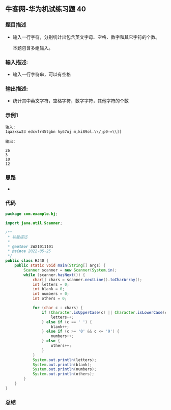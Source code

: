 ## 牛客网-华为机试练习题 40

### 题目描述

*   输入一行字符，分别统计出包含英文字母、空格、数字和其它字符的个数。

    本题包含多组输入。

### 输入描述:

+   输入一行字符串，可以有空格

### 输出描述:

*  统计其中英文字符，空格字符，数字字符，其他字符的个数

### 示例1

```
输入：
1qazxsw23 edcvfr45tgbn hy67uj m,ki89ol.\\/;p0-=\\][

输出：

26
3
10
12
```
### 思路
*  
### 代码
```Java
package com.example.hj;

import java.util.Scanner;

/**
 * 功能描述
 *
 * @author zWX1011101
 * @since 2022-05-25
 */
public class HJ40 {
    public static void main(String[] args) {
        Scanner scanner = new Scanner(System.in);
        while (scanner.hasNext()) {
            char[] chars = scanner.nextLine().toCharArray();
            int letters = 0;
            int blank = 0;
            int numbers = 0;
            int others = 0;

            for (char c : chars) {
                if (Character.isUpperCase(c) || Character.isLowerCase(c)) {
                    letters++;
                } else if (c == ' ') {
                    blank++;
                } else if (c >= '0' && c <= '9') {
                    numbers++;
                } else {
                    others++;
                }
            }
            System.out.println(letters);
            System.out.println(blank);
            System.out.println(numbers);
            System.out.println(others);
        }
    }
}

```
### 总结
